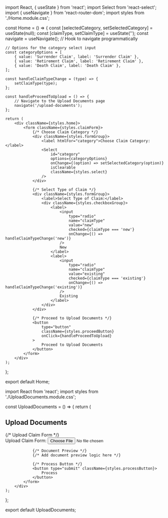 import React, { useState } from 'react';
import Select from 'react-select';
import { useNavigate } from 'react-router-dom';
import styles from './Home.module.css';

const Home = () => {
    const [selectedCategory, setSelectedCategory] = useState(null);
    const [claimType, setClaimType] = useState('');
    const navigate = useNavigate(); // Hook to navigate programmatically

    // Options for the category select input
    const categoryOptions = [
        { value: 'Surrender Claim', label: 'Surrender Claim' },
        { value: 'Retirement Claim', label: 'Retirement Claim' },
        { value: 'Death Claim', label: 'Death Claim' },
    ];

    const handleClaimTypeChange = (type) => {
        setClaimType(type);
    };

    const handleProceedToUpload = () => {
        // Navigate to the Upload Documents page
        navigate('/upload-documents');
    };

    return (
        <div className={styles.home}>
            <form className={styles.claimForm}>
                {/* Choose Claim Category */}
                <div className={styles.formGroup}>
                    <label htmlFor="category">Choose Claim Category:</label>
                    <Select
                        id="category"
                        options={categoryOptions}
                        onChange={(option) => setSelectedCategory(option)}
                        isClearable
                        className={styles.select}
                    />
                </div>

                {/* Select Type of Claim */}
                <div className={styles.formGroup}>
                    <label>Select Type of Claim:</label>
                    <div className={styles.checkboxGroup}>
                        <label>
                            <input
                                type="radio"
                                name="claimType"
                                value="new"
                                checked={claimType === 'new'}
                                onChange={() => handleClaimTypeChange('new')}
                            />
                            New
                        </label>
                        <label>
                            <input
                                type="radio"
                                name="claimType"
                                value="existing"
                                checked={claimType === 'existing'}
                                onChange={() => handleClaimTypeChange('existing')}
                            />
                            Existing
                        </label>
                    </div>
                </div>

                {/* Proceed to Upload Documents */}
                <button
                    type="button"
                    className={styles.proceedButton}
                    onClick={handleProceedToUpload}
                >
                    Proceed to Upload Documents
                </button>
            </form>
        </div>
    );
};

export default Home;


import React from 'react';
import styles from './UploadDocuments.module.css';

const UploadDocuments = () => {
    return (
        <div className={styles.uploadDocuments}>
            <h2>Upload Documents</h2>
            <form>
                {/* Upload Claim Form */}
                <div className={styles.formGroup}>
                    <label htmlFor="upload">Upload Claim Form:</label>
                    <input type="file" id="upload" />
                </div>

                {/* Document Preview */}
                {/* Add document preview logic here */}

                {/* Process Button */}
                <button type="submit" className={styles.processButton}>
                    Process
                </button>
            </form>
        </div>
    );
};

export default UploadDocuments;

